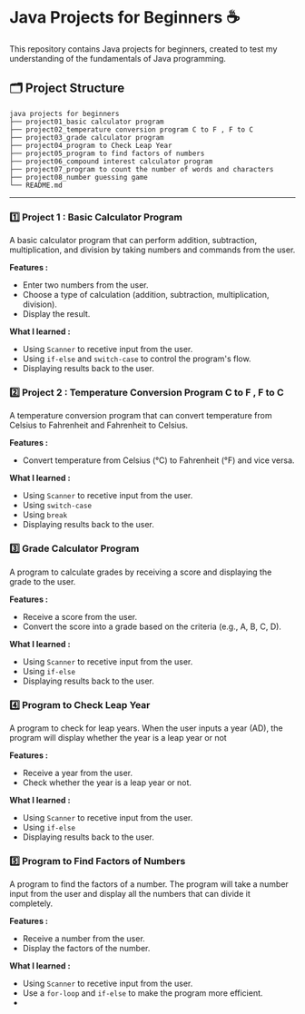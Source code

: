 # Java Projects for Beginners ☕
This repository contains Java projects for beginners, created to test my understanding of the fundamentals of Java programming.

## 🗂️ Project Structure  
```plaintext
java projects for beginners
├── project01_basic calculator program 
├── project02_temperature conversion program C to F , F to C
├── project03_grade calculator program
├── project04_program to Check Leap Year
├── project05_program to find factors of numbers 
├── project06_compound interest calculator program
├── project07_program to count the number of words and characters
├── project08_number guessing game
└── README.md                    
```

---

### 1️⃣ Project 1 : Basic Calculator Program
A basic calculator program that can perform addition, subtraction, multiplication, and division by taking numbers and commands from the user. 

**Features :**
- Enter two numbers from the user.
- Choose a type of calculation (addition, subtraction, multiplication, division).
- Display the result.

**What I learned :**  
- Using `Scanner` to recetive input from the user.
- Using `if-else` and `switch-case` to control the program's flow.
- Displaying results back to the user.

### 2️⃣ Project 2 : Temperature Conversion Program C to F , F to C
A temperature conversion program that can convert temperature from Celsius to Fahrenheit and Fahrenheit to Celsius.

**Features :**
- Convert temperature from Celsius (°C) to Fahrenheit (°F) and vice versa.

**What I learned :**
- Using `Scanner` to recetive input from the user.
- Using `switch-case`
- Using `break`
- Displaying results back to the user.

### 3️⃣ Grade Calculator Program 
A program to calculate grades by receiving a score and displaying the grade to the user.

**Features :**
- Receive a score from the user.
- Convert the score into a grade based on the criteria (e.g., A, B, C, D).

**What I learned :**
- Using `Scanner` to recetive input from the user.
- Using `if-else` 
- Displaying results back to the user.


### 4️⃣ Program to Check Leap Year
A program to check for leap years. When the user inputs a year (AD), the program will display whether the year is a leap year or not

**Features :**
- Receive a year from the user.
- Check whether the year is a leap year or not.

**What I learned :**
- Using `Scanner` to recetive input from the user.
- Using `if-else`
- Displaying results back to the user.

### 5️⃣ Program to Find Factors of Numbers
A program to find the factors of a number. The program will take a number input from the user and display all the numbers that can divide it completely.

**Features :**
- Receive a number from the user.
- Display the factors of the number.

**What I learned :**
- Using `Scanner` to recetive input from the user.
- Use a `for-loop` and `if-else` to make the program more efficient.
- 